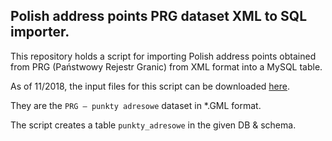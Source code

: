 ## Polish address points PRG dataset XML to SQL importer.

This repository holds a script for importing Polish address points
obtained from PRG (Państwowy Rejestr Granic) from XML format into
a MySQL table.

As of 11/2018, the input files for this script can be downloaded
[here](http://www.gugik.gov.pl/pzgik/dane-bez-oplat/dane-z-panstwowego-rejestru-granic-i-powierzchni-jednostek-podzialow-terytorialnych-kraju-prg).

They are the `PRG – punkty adresowe` dataset in *.GML format.

The script creates a table `punkty_adresowe` in the given DB & schema.
